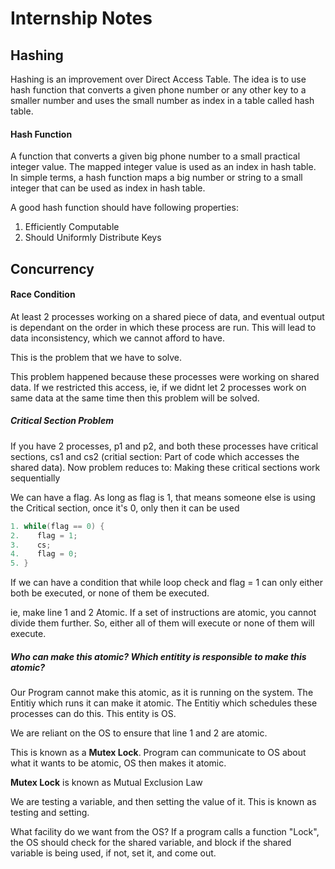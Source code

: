 # Internship Notes

## Hashing

Hashing is an improvement over Direct Access Table. The idea is to use hash function that converts a given phone number or any other key to a smaller number and uses the small number as index in a table called hash table.

#### Hash Function

A function that converts a given big phone number to a small practical integer value. The mapped integer value is used as an index in hash table. In simple terms, a hash function maps a big number or string to a small integer that can be used as index in hash table.

A good hash function should have following properties:

1. Efficiently Computable
2. Should Uniformly Distribute Keys

## Concurrency

#### Race Condition

At least 2 processes working on a shared piece of data, and eventual output is dependant on the order in which these process are run.
This will lead to data inconsistency, which we cannot afford to have.

This is the problem that we have to solve.

This problem happened because these processes were working on shared data.
If we restricted this access, ie, if we didnt let 2 processes work on same data at the same time then this problem will be solved.

##### Critical Section Problem

If you have 2 processes, p1 and p2, and both these processes have critical sections, cs1 and cs2 (critial section: Part of code which accesses the shared data).
Now problem reduces to: Making these critical sections work sequentially

We can have a flag. As long as flag is 1, that means someone else is using the Critical section, once it's 0, only then it can be used

```c++
1. while(flag == 0) {
2.    flag = 1;
3.    cs;
4.    flag = 0;
5. }
```

If we can have a condition that while loop check and flag = 1 can only either both be executed, or none of them be executed.

ie, make line 1 and 2 Atomic. If a set of instructions are atomic, you cannot divide them further. So, either all of them will execute or none of them will execute.

##### Who can make this atomic? Which entitity is responsible to make this atomic?

Our Program cannot make this atomic, as it is running on the system.
The Entitiy which runs it can make it atomic. The Entitiy which schedules these processes can do this. This entity is OS.

We are reliant on the OS to ensure that line 1 and 2 are atomic.

This is known as a **Mutex Lock**. Program can communicate to OS about what it wants to be atomic, OS then makes it atomic.

**Mutex Lock** is known as Mutual Exclusion Law

We are testing a variable, and then setting the value of it. This is known as testing and setting.

What facility do we want from the OS?
If a program calls a function "Lock", the OS should check for the shared variable, and block if the shared variable is being used, if not, set it, and come out.
